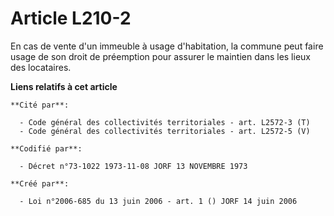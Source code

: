 # Article L210-2

En cas de vente d'un immeuble à usage d'habitation, la commune peut faire usage de son droit de préemption pour assurer le
maintien dans les lieux des locataires.

**Liens relatifs à cet article**

	**Cité par**:

	  - Code général des collectivités territoriales - art. L2572-3 (T)
	  - Code général des collectivités territoriales - art. L2572-5 (V)

	**Codifié par**:

	  - Décret n°73-1022 1973-11-08 JORF 13 NOVEMBRE 1973

	**Créé par**:

	  - Loi n°2006-685 du 13 juin 2006 - art. 1 () JORF 14 juin 2006

